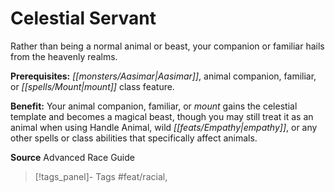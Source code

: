 ﻿---
cssclass: [feats]

---
# Celestial Servant

Rather than being a normal animal or beast, your companion or familiar hails from the heavenly realms.

**Prerequisites:** _[[monsters/Aasimar|Aasimar]]_, animal companion, familiar, or _[[spells/Mount|mount]]_ class feature.

**Benefit:** Your animal companion, familiar, or _mount_ gains the celestial template and becomes a magical beast, though you may still treat it as an animal when using Handle Animal, wild _[[feats/Empathy|empathy]]_, or any other spells or class abilities that specifically affect animals.

**Source** Advanced Race Guide
>[!tags_panel]- Tags
> #feat/racial, 
